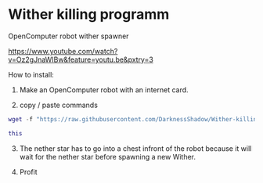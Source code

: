 # Wither killing programm
OpenComputer robot wither spawner

https://www.youtube.com/watch?v=Oz2gJnaWIBw&feature=youtu.be&pxtry=3

How to install:

1) Make an OpenComputer robot with an internet card.

2) copy / paste commands

```lua
wget -f "https://raw.githubusercontent.com/DarknessShadow/Wither-killing-programm/test/install.lua" this

this
```
3) The nether star has to go into a chest infront of the robot because it will wait for the nether star before spawning a new Wither.

4) Profit
